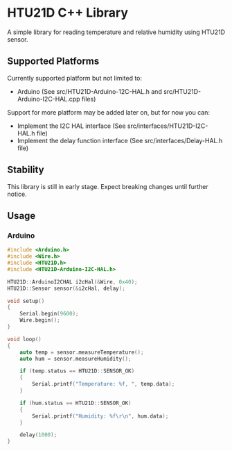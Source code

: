# HTU21D C++ Library

A simple library for reading temperature and relative humidity using HTU21D sensor.

## Supported Platforms

Currently supported platform but not limited to:

* Arduino (See src/HTU21D-Arduino-12C-HAL.h and src/HTU21D-Arduino-I2C-HAL.cpp files)

Support for more platform may be added later on, but for now you can:

* Implement the I2C HAL interface (See src/interfaces/HTU21D-I2C-HAL.h file)
* Implement the delay function interface (See src/interfaces/Delay-HAL.h file)

## Stability

This library is still in early stage. Expect breaking changes until further notice.

## Usage

### Arduino

```c++
#include <Arduino.h>
#include <Wire.h>
#include <HTU21D.h>
#include <HTU21D-Arduino-I2C-HAL.h>

HTU21D::ArduinoI2CHAL i2cHal(&Wire, 0x40);
HTU21D::Sensor sensor(&i2cHal, delay);

void setup()
{
    Serial.begin(9600);
    Wire.begin();
}

void loop()
{
    auto temp = sensor.measureTemperature();
    auto hum = sensor.measureHumidity();

    if (temp.status == HTU21D::SENSOR_OK)
    {
        Serial.printf("Temperature: %f, ", temp.data);
    }

    if (hum.status == HTU21D::SENSOR_OK)
    {
        Serial.printf("Humidity: %f\r\n", hum.data);
    }

    delay(1000);
}
```
